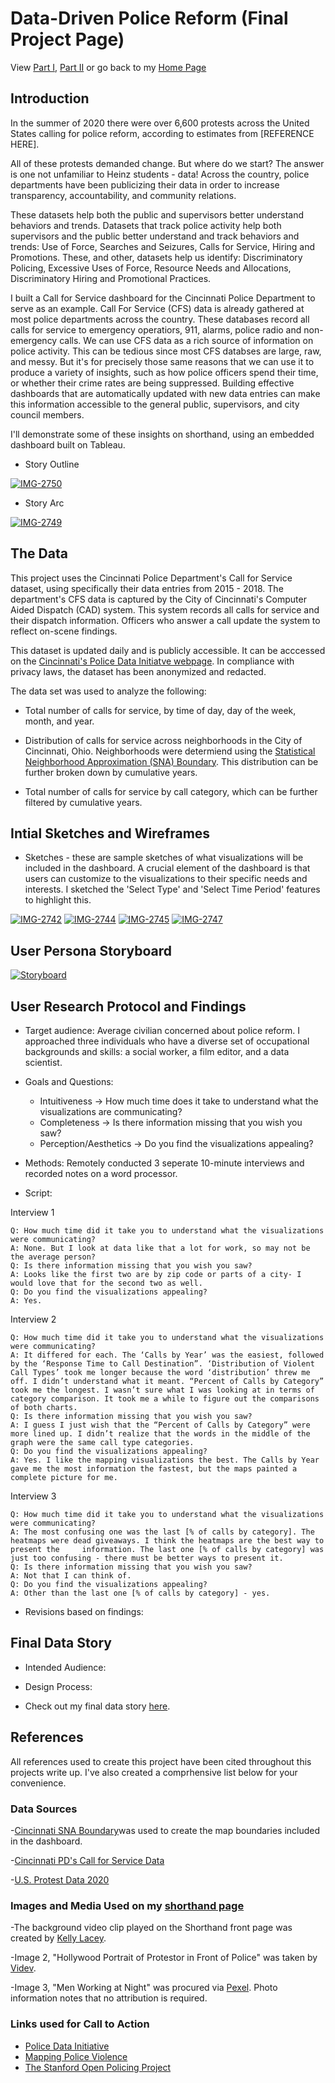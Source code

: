 # Data-Driven Police Reform (Final Project Page) 
View [Part I](final_project_RosanaGuernica.md), [Part II](final_project_2_RosanaGuernica.md) or go back to my [Home Page](README.md)                                                                                                   

## Introduction 

In the summer of 2020 there were over 6,600 protests across the United States calling for police reform, according to estimates from [REFERENCE HERE].


All of these protests demanded change. But where do we start? The answer is one not unfamiliar to Heinz students - data! Across the country, police departments have been publicizing their data in order to increase transparency, accountability, and community relations. 

These datasets help both the public and supervisors better understand behaviors and trends. Datasets that track police activity help both supervisors and the public better understand and track behaviors and trends: Use of Force, Searches and Seizures, Calls for Service, Hiring and Promotions. These, and other, datasets help us identify: Discriminatory Policing, Excessive Uses of Force, Resource Needs and Allocations, Discriminatory Hiring and Promotional Practices.

I built a Call for Service dashboard for the Cincinnati Police Department to serve as an example. Call For Service (CFS) data is already gathered at most police departments across the country. These databases record all calls for service to emergency operatiors, 911, alarms, police radio and non-emergency calls. We can use CFS data as a rich source of information on police activity. This can be tedious since most CFS databses are large, raw, and messy. But it's for precisely those same reasons that we can use it to produce a variety of insights, such as how police officers spend their time, or whether their crime rates are being suppressed. Building effective dashboards that are automatically updated with new data entries can make this information accessible to the general public, supervisors, and city council members. 

I'll demonstrate some of these insights on shorthand, using an embedded dashboard built on Tableau.

- Story Outline

<a href="https://ibb.co/259vKf5"><img src="https://i.ibb.co/CWcb0TW/IMG-2750.jpg" alt="IMG-2750" border="0"></a>

- Story Arc

<a href="https://ibb.co/3CCQw6b"><img src="https://i.ibb.co/rwwNg8h/IMG-2749.jpg" alt="IMG-2749" border="0"></a>



## The Data 

This project uses the Cincinnati Police Department's Call for Service dataset, using specifically their data entries from 2015 - 2018. The department's CFS data is captured by the City of Cincinnati's Computer Aided Dispatch (CAD) system. This system records all calls for service and their dispatch information. Officers who answer a call update the system to reflect on-scene findings. 

This dataset is updated daily and is publicly accessible. It can be acccessed on the [Cincinnati's Police Data Initiatve webpage](https://data.cincinnati-oh.gov/Safety/PDI-Police-Data-Initiative-Police-Calls-for-Servic/gexm-h6bt). In compliance with privacy laws, the dataset has been anonymized and redacted. 


The data set was used to analyze the following: 

- Total number of calls for service, by time of day, day of the week, month, and year. 

- Distribution of calls for service across neighborhoods in the City of Cincinnati, Ohio. Neighborhoods were determiend using the [Statistical Neighborhood Approximation (SNA) Boundary](https://data-cagisportal.opendata.arcgis.com/datasets/572561553c9e4d618d2d7939c5261d46_0). This distribution can be further broken down by cumulative years. 

- Total number of calls for service by call category, which can be further filtered by cumulative years. 


## Intial Sketches and Wireframes


- Sketches - these are sample sketches of what visualizations will be included in the dashboard. A crucial element of the dashboard is that users can customize to the visualizations to their specific needs and interests. I sketched the 'Select Type' and 'Select Time Period' features to highlight this. 

<a href="https://ibb.co/DPFQ6xB"><img src="https://i.ibb.co/WNXfdbr/IMG-2742.jpg" alt="IMG-2742" border="0"></a>
<a href="https://ibb.co/MZ5BjZM"><img src="https://i.ibb.co/VJpwhJ2/IMG-2744.jpg" alt="IMG-2744" border="0"></a>
<a href="https://ibb.co/0J0WY2c"><img src="https://i.ibb.co/yszMgPX/IMG-2745.jpg" alt="IMG-2745" border="0"></a>
<a href="https://ibb.co/SQLNpLg"><img src="https://i.ibb.co/1sSZxSN/IMG-2747.jpg" alt="IMG-2747" border="0"></a>

## User Persona Storyboard

<a href="https://ibb.co/5sP5qYb"><img src="https://i.ibb.co/h2SKpX3/Storyboard.jpg" alt="Storyboard" border="0"></a>

## User Research Protocol and Findings
- Target audience: Average civilian concerned about police reform. I approached three individuals who have a diverse set of occupational backgrounds and skills: a social worker, a film editor, and a data scientist. 

- Goals and Questions: 
    - Intuitiveness -> How much time does it take to understand what the visualizations are communicating?
    - Completeness -> Is there information missing that you wish you saw?
    - Perception/Aesthetics -> Do you find the visualizations appealing?
    
- Methods: Remotely conducted 3 seperate 10-minute interviews and recorded notes on a word processor. 
- Script:

Interview 1 
  
  	Q: How much time did it take you to understand what the visualizations were communicating?
	A: None. But I look at data like that a lot for work, so may not be the average person?
	Q: Is there information missing that you wish you saw?
	A: Looks like the first two are by zip code or parts of a city- I would love that for the second two as well.
	Q: Do you find the visualizations appealing?
  	A: Yes. 
  
Interview 2 

	Q: How much time did it take you to understand what the visualizations were communicating?
	A: It differed for each. The ‘Calls by Year’ was the easiest, followed by the ‘Response Time to Call Destination”. ‘Distribution of Violent Call Types’ took me longer because the word ‘distribution’ threw me off. I didn’t understand what it meant. “Percent of Calls by Category” took me the longest. I wasn’t sure what I was looking at in terms of category comparison. It took me a while to figure out the comparisons of both charts. 
	Q: Is there information missing that you wish you saw?
	A: I guess I just wish that the “Percent of Calls by Category” were more lined up. I didn’t realize that the words in the middle of the graph were the same call type categories. 
	Q: Do you find the visualizations appealing?
	A: Yes. I like the mapping visualizations the best. The Calls by Year gave me the most information the fastest, but the maps painted a complete picture for me. 

Interview 3

	Q: How much time did it take you to understand what the visualizations were communicating?
	A: The most confusing one was the last [% of calls by category]. The heatmaps were dead giveaways. I think the heatmaps are the best way to present the 	information. The last one [% of calls by category] was just too confusing - there must be better ways to present it. 
	Q: Is there information missing that you wish you saw?
	A: Not that I can think of. 
	Q: Do you find the visualizations appealing?
	A: Other than the last one [% of calls by category] - yes. 

- Revisions based on findings: 


## Final Data Story

- Intended Audience: 


- Design Process: 



- Check out my final data story [here](https://carnegiemellon.shorthandstories.com/data-driven-police-reform/index.html). 

## References

All references used to create this project have been cited throughout this projects write up. I've also created a comprhensive list below for your convenience. 

### Data Sources

-[Cincinnati SNA Boundary](https://data-cagisportal.opendata.arcgis.com/datasets/572561553c9e4d618d2d7939c5261d46_0)was used to create the map boundaries included in the dashboard. 

-[Cincinnati PD's Call for Service Data](https://data.cincinnati-oh.gov/Safety/PDI-Police-Data-Initiative-Police-Calls-for-Servic/gexm-h6bt) 

-[U.S. Protest Data 2020](https://sites.google.com/view/crowdcountingconsortium/view-download-the-data?authuser=0) 

### Images and Media Used on my [shorthand page](https://carnegiemellon.shorthandstories.com/data-driven-police-reform/index.html) 

-The background video clip played on the Shorthand front page was created by [Kelly Lacey](https://www.pexels.com/video/policemen-on-the-street-keeping-public-order-against-protesters-4623605/). 
	
-Image 2, "Hollywood Portrait of Protestor in Front of Police" was taken by [Videv](https://www.videvo.net/video/hollywood-portrait-of-protester-in-front-of-police/531468/).
	
-Image 3, "Men Working at Night" was procured via [Pexel](https://www.pexels.com/photo/men-working-at-night-256219/). Photo information notes that no attribution is required. 
	
### Links used for Call to Action 

- [Police Data Initiative](https://www.policedatainitiative.org/participating-agencies/)
- [Mapping Police Violence](https://mappingpoliceviolence.org/)
- [The Stanford Open Policing Project](https://openpolicing.stanford.edu/) 


